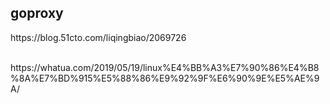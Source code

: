 ## goproxy



https\://blog.51cto.com/liqingbiao/2069726





​https\://whatua.com/2019/05/19/linux%E4%BB%A3%E7%90%86%E4%B8%8A%E7%BD%915%E5%88%86%E9%92%9F%E6%90%9E%E5%AE%9A/

